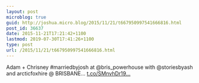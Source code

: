 ```yaml
---
layout: post
microblog: true
guid: http://joshua.micro.blog/2015/11/21/t667950997541666816.html
post_id: 36637
date: 2015-11-21T17:21:42+1100
lastmod: 2019-07-30T17:41:26+1100
type: post
url: /2015/11/21/t667950997541666816.html
---
```

Adam + Chrisney #marriedbyjosh at @bris_powerhouse with @storiesbyash and arcticfoxhire @ BRISBANE… [t.co/SMnvhDr19...](https://t.co/SMnvhDr19D)
